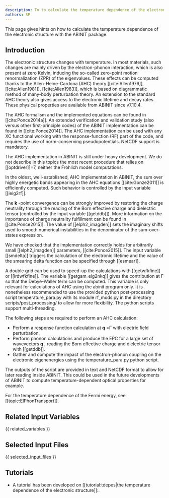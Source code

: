 ```yaml
---
description: To to calculate the temperature dependence of the electronic structure
authors: SP
---
```

<!--- This is the source file for this topics. Can be edited. -->

This page gives hints on how to calculate the temperature dependence of the electronic structure with the ABINIT package.

## Introduction

The electronic structure changes with temperature. In most materials, such
changes are mainly driven by the electron-phonon interaction, which is also
present at zero Kelvin, inducing the so-called zero-point motion
renormalization (ZPR) of the eigenvalues. These effects can be computed thanks
to the Allen-Heine-Cardona (AHC) theory [[cite:Allen1976]],
[[cite:Allen1981]], [[cite:Allen1983]], which is based on diagrammatic method
of many-body perturbation theory. An extension to the standard AHC theory also
gives access to the electronic lifetime and decay rates. These physical
properties are available from ABINIT since v7.10.4.

The AHC formalism and the implemented equations can be found in
[[cite:Ponce2014a]]. An extended verification and validation study (also
versus other first-principle codes) of the ABINIT implementation can be found
in [[cite:Ponce2014]]. The AHC implementation can be used with any XC
functional working with the response-function (RF) part of the code, and
requires the use of norm-conserving pseudopotentials. NetCDF support is
mandatory.

The AHC implementation in ABINIT is still under heavy development.
We do not describe in this topics the most recent procedure that relies on [[optdriver]]=7,
neither the Frohlich model computations.

In the oldest, well-established, AHC implementation in ABINIT, 
the sum over highly energetic bands appearing in the AHC
equations [[cite:Gonze2011]] is efficiently
computed. Such behavior is controlled by the input variable [[ieig2rf]].

The **k** -point convergence can be strongly improved by restoring the charge
neutrality through the reading of the Born effective charge and dielectric
tensor (controlled by the input variable [[getddb]]). More information on the
importance of charge neutrality fulfillment can be found in
[[cite:Ponce2015]]. The value of [[elph2_imagden]] sets the imaginary shifts
used to smooth numerical instabilities in the denominator of the sum-over-
states expression.

We have checked that the implementation correctly holds for arbitrarily small
[[elph2_imagden]] parameters, [[cite:Ponce2015]]. The input variable
[[smdelta]] triggers the calculation of the electronic lifetime and the value
of the smearing delta function can be specified through [[esmear]].

A double grid can be used to speed-up the calculations with [[getwfkfine]] or
[[irdwfkfine]]. The variable [[getgam_eig2nkq]] gives the contribution at Γ so
that the Debye-Waller term can be computed. This variable is only relevant for
calculations of AHC using the abinit program only. It is nonetheless
recommended to use the provided python post-processing script
temperature_para.py with its module rf_mods.py in the directory
scripts/post_processing/ to allow for more flexibility. The python scripts
support multi-threading.

The following steps are required to perform an AHC calculation:

* Perform a response function calculation at **q** =Γ with electric field perturbation.
* Perform phonon calculations and produce the EPC for a large set of wavevectors **q** , reading the Born effective charge and dielectric tensor with [[getddb]].
* Gather and compute the impact of the electron-phonon coupling on the electronic eigenenergies using the temperature_para.py python script.

The outputs of the script are provided in text and NetCDF format to allow for
later reading inside ABINIT. This could be used in the future developments of
ABINIT to compute temperature-dependent optical properties for example.

For the temperature dependence of the Fermi energy, see [[topic:ElPhonTransport]].


## Related Input Variables

{{ related_variables }}

## Selected Input Files

{{ selected_input_files }}

## Tutorials

* A tutorial has been developed on [[tutorial:tdepes|the temperature dependence of the electronic structure]]:.

